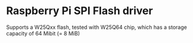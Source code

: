 # Raspberry Pi SPI Flash driver

Supports a W25Qxx flash, tested with W25Q64 chip, which has a storage
capacity of 64 Mibit (= 8 MiB)

